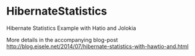 HibernateStatistics
===================

Hibernate Statistics Example with Hatio and Jolokia

More details in the accompanying blog-post http://blog.eisele.net/2014/07/hibernate-statistics-with-hawtio-and.html
